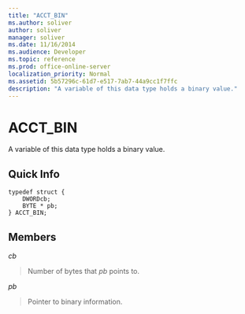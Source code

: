 ```yaml
---
title: "ACCT_BIN"
ms.author: soliver
author: soliver
manager: soliver
ms.date: 11/16/2014
ms.audience: Developer
ms.topic: reference
ms.prod: office-online-server
localization_priority: Normal
ms.assetid: 5b57296c-61d7-e517-7ab7-44a9cc1f7ffc
description: "A variable of this data type holds a binary value."
---
```


# ACCT_BIN

A variable of this data type holds a binary value.
  
## Quick Info

```
typedef struct { 
    DWORDcb; 
    BYTE * pb; 
} ACCT_BIN; 

```

## Members

 _cb_
  
> Number of bytes that  _pb_ points to. 
    
 _pb_
  
> Pointer to binary information.
    

